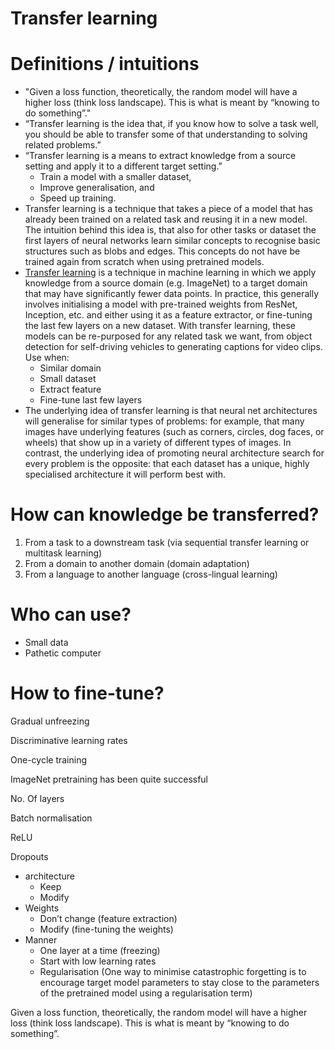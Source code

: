 # Transfer learning

# Definitions / intuitions

- "Given a loss function, theoretically, the random model will have a higher loss (think loss landscape). This is what is meant by “knowing to do something”."
- “Transfer learning is the idea that, if you know how to solve a task well, you should be able to transfer some of that understanding to solving related problems.”
- “Transfer learning is a means to extract knowledge from a source setting and apply it to a different target setting.”
    - Train a model with a smaller dataset,
    - Improve generalisation, and
    - Speed up training.
- Transfer learning is a technique that takes a piece of a model that has already been trained on a related task and reusing it in a new model. The intuition behind this idea is, that also for other tasks or dataset the first layers of neural networks learn similar concepts to recognise basic structures such as blobs and edges. This concepts do not have be trained again from scratch when using pretrained models.
- [Transfer learning](http://cs231n.github.io/transfer-learning/) is a technique in machine learning in which we apply knowledge from a source domain (e.g. ImageNet) to a target domain that may have significantly fewer data points. In practice, this generally involves initialising a model with pre-trained weights from ResNet, Inception, etc. and either using it as a feature extractor, or fine-tuning the last few layers on a new dataset. With transfer learning, these models can be re-purposed for any related task we want, from object detection for self-driving vehicles to generating captions for video clips. Use when:
    - Similar domain
    - Small dataset
    - Extract feature
    - Fine-tune last few layers
- The underlying idea of transfer learning is that neural net architectures will generalise for similar types of problems: for example, that many images have underlying features (such as corners, circles, dog faces, or wheels) that show up in a variety of different types of images. In contrast, the underlying idea of promoting neural architecture search for every problem is the opposite: that each dataset has a unique, highly specialised architecture it will perform best with.

# How can knowledge be transferred?

1. From a task to a downstream task (via sequential transfer learning or multitask learning)
2. From a domain to another domain (domain adaptation)
3. From a language to another language (cross-lingual learning)

# Who can use?

- Small data
- Pathetic computer

# How to fine-tune?

Gradual unfreezing

Discriminative learning rates

One-cycle training

ImageNet pretraining has been quite successful

No. Of layers

Batch normalisation

ReLU

Dropouts

- architecture
    - Keep
    - Modify
- Weights
    - Don’t change (feature extraction)
    - Modify (fine-tuning the weights)
- Manner
    - One layer at a time (freezing)
    - Start with low learning rates
    - Regularisation (One way to minimise catastrophic forgetting is to encourage target model parameters to stay close to the parameters of the pretrained model using a regularisation term)

Given a loss function, theoretically, the random model will have a higher loss (think loss landscape). This is what is meant by “knowing to do something”.
